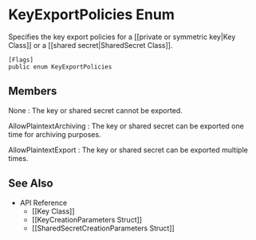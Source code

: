 # KeyExportPolicies Enum

Specifies the key export policies for a [[private or symmetric key|Key Class]] or a [[shared secret|SharedSecret Class]].

    [Flags]
    public enum KeyExportPolicies


## Members

None
: The key or shared secret cannot be exported.

AllowPlaintextArchiving
: The key or shared secret can be exported one time for archiving purposes.

AllowPlaintextExport
: The key or shared secret can be exported multiple times.


## See Also

* API Reference
    * [[Key Class]]
    * [[KeyCreationParameters Struct]]
    * [[SharedSecretCreationParameters Struct]]
